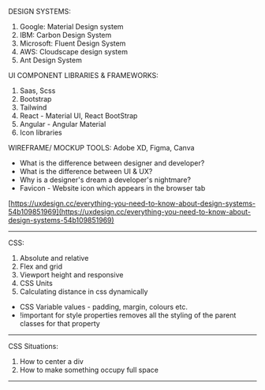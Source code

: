 DESIGN SYSTEMS:

1. Google: Material Design system
2. IBM: Carbon Design System
3. Microsoft: Fluent Design System
4. AWS: Cloudscape design system
5. Ant Design System

UI COMPONENT LIBRARIES & FRAMEWORKS:

1. Saas, Scss
2. Bootstrap
3. Tailwind
4. React - Material UI, React BootStrap
5. Angular - Angular Material
6. Icon libraries

WIREFRAME/ MOCKUP TOOLS: Adobe XD, Figma, Canva

- What is the difference between designer and developer?
- What is the difference between UI & UX?
- Why is a designer's dream a developer's nightmare?
- Favicon - Website icon which appears in the browser tab

[https://uxdesign.cc/everything-you-need-to-know-about-design-systems-54b109851969](https://uxdesign.cc/everything-you-need-to-know-about-design-systems-54b109851969)

---

CSS:

1. Absolute and relative
2. Flex and grid
3. Viewport height and responsive
4. CSS Units
5. Calculating distance in css dynamically

- CSS Variable values - padding, margin, colours etc.
- !important for style properties removes all the styling of the parent classes for that property

---

CSS Situations:

1. How to center a div
2. How to make something occupy full space

---
